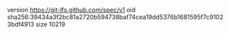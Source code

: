 version https://git-lfs.github.com/spec/v1
oid sha256:39434a3f2bc81a2720b594738baf74cea19dd5376b1681595f7c91023bdf4913
size 10219
